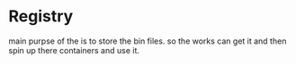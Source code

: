 # Registry

main purpse of the is to store the bin files. 
so the works can get it and then spin up there containers and use it.

